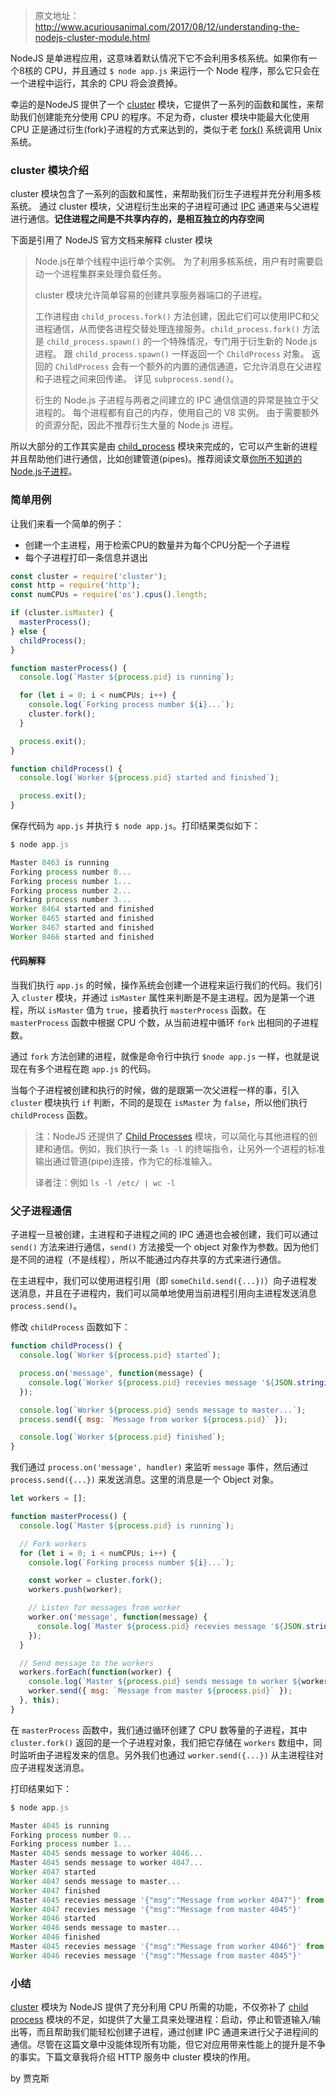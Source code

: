 <!-- 为了更方便归档，请先完善以上信息，正文贴下面 -->
<!--
注意点：
0. 文章中的资源（主要是图片）引用请使用 HTTPS
1. 文章末可以加上自己的署名，如： by [Kaola](http://www.kaola.com)
2. 最好不要用 NOS 图床，感觉加防盗链是迟早的事
3. 文章会定期归档到 https://blog.kaolafed.com/
-->
> 原文地址：http://www.acuriousanimal.com/2017/08/12/understanding-the-nodejs-cluster-module.html

NodeJS 是单进程应用，这意味着默认情况下它不会利用多核系统。如果你有一个8核的 CPU，并且通过 `$ node app.js` 来运行一个 Node 程序，那么它只会在一个进程中运行，其余的 CPU 将会浪费掉。

幸运的是NodeJS 提供了一个 [cluster](https://nodejs.org/api/cluster.html) 模块，它提供了一系列的函数和属性，来帮助我们创建能充分使用 CPU 的程序。不足为奇，cluster 模块中能最大化使用 CPU 正是通过衍生(fork)子进程的方式来达到的，类似于老 [fork()](http://www.includehelp.com/c-programs/c-fork-function-linux-example.aspx) 系统调用 Unix 系统。

### cluster 模块介绍

cluster 模块包含了一系列的函数和属性，来帮助我们衍生子进程并充分利用多核系统。
通过 cluster 模块，父进程衍生出来的子进程可通过 [IPC](https://en.wikipedia.org/wiki/Inter-process_communication) 通道来与父进程进行通信。**记住进程之间是不共享内存的，是相互独立的内存空间**

下面是引用了 NodeJS 官方文档来解释 cluster 模块

>Node.js在单个线程中运行单个实例。 为了利用多核系统，用户有时需要启动一个进程集群来处理负载任务。
>
>cluster 模块允许简单容易的创建共享服务器端口的子进程。
>
>工作进程由 `child_process.fork()` 方法创建，因此它们可以使用IPC和父进程通信，从而使各进程交替处理连接服务。`child_process.fork()` 方法是 `child_process.spawn()` 的一个特殊情况，专门用于衍生新的 Node.js 进程。 跟 `child_process.spawn()` 一样返回一个 `ChildProcess` 对象。 返回的 `ChildProcess` 会有一个额外的内置的通信通道，它允许消息在父进程和子进程之间来回传递。 详见 `subprocess.send()`。
>
>衍生的 Node.js 子进程与两者之间建立的 IPC 通信信道的异常是独立于父进程的。 每个进程都有自己的内存，使用自己的 V8 实例。 由于需要额外的资源分配，因此不推荐衍生大量的 Node.js 进程。

所以大部分的工作其实是由 [child_process](https://nodejs.org/api/child_process.html) 模块来完成的，它可以产生新的进程并且帮助他们进行通信，比如创建管道(pipes)。推荐阅读文章[你所不知道的Node.js子进程](https://medium.freecodecamp.org/node-js-child-processes-everything-you-need-to-know-e69498fe970a)。

### 简单用例

让我们来看一个简单的例子：

* 创建一个主进程，用于检索CPU的数量并为每个CPU分配一个子进程
* 每个子进程打印一条信息并退出

```js
const cluster = require('cluster');
const http = require('http');
const numCPUs = require('os').cpus().length;

if (cluster.isMaster) {
  masterProcess();
} else {
  childProcess();  
}

function masterProcess() {
  console.log(`Master ${process.pid} is running`);

  for (let i = 0; i < numCPUs; i++) {
    console.log(`Forking process number ${i}...`);
    cluster.fork();
  }

  process.exit();
}

function childProcess() {
  console.log(`Worker ${process.pid} started and finished`);

  process.exit();
}
```
保存代码为 `app.js` 并执行 `$ node app.js`。打印结果类似如下：

```js
$ node app.js

Master 8463 is running
Forking process number 0...
Forking process number 1...
Forking process number 2...
Forking process number 3...
Worker 8464 started and finished
Worker 8465 started and finished
Worker 8467 started and finished
Worker 8466 started and finished
```

#### 代码解释

当我们执行 `app.js` 的时候，操作系统会创建一个进程来运行我们的代码。我们引入 `cluster` 模块，并通过 `isMaster` 属性来判断是不是主进程。因为是第一个进程，所以 `isMaster` 值为 `true`，接着执行 `masterProcess` 函数。在 `masterProcess` 函数中根据 CPU 个数，从当前进程中循环 `fork` 出相同的子进程数。

通过 `fork` 方法创建的进程，就像是命令行中执行 `$node app.js` 一样，也就是说现在有多个进程在跑 `app.js` 的代码。

当每个子进程被创建和执行的时候，做的是跟第一次父进程一样的事，引入 `cluster` 模块执行 `if` 判断，不同的是现在 `isMaster` 为 `false`，所以他们执行 `childProcess` 函数。

> 注：NodeJS 还提供了 [Child Processes](https://nodejs.org/api/child_process.html) 模块，可以简化与其他进程的创建和通信。例如，我们执行一条 `ls -l` 的终端指令，让另外一个进程的标准输出通过管道(pipe)连接，作为它的标准输入。
>
> 译者注：例如 `ls -l /etc/ | wc -l`

### 父子进程通信

子进程一旦被创建，主进程和子进程之间的 IPC 通道也会被创建，我们可以通过 `send()` 方法来进行通信，`send()` 方法接受一个 object 对象作为参数。因为他们是不同的进程（不是线程），所以不能通过内存共享的方式来进行通信。

在主进程中，我们可以使用进程引用（即 `someChild.send({...})`）向子进程发送消息，并且在子进程内，我们可以简单地使用当前进程引用向主进程发送消息 `process.send()`。

修改 `childProcess` 函数如下：

```js
function childProcess() {
  console.log(`Worker ${process.pid} started`);

  process.on('message', function(message) {
    console.log(`Worker ${process.pid} recevies message '${JSON.stringify(message)}'`);
  });

  console.log(`Worker ${process.pid} sends message to master...`);
  process.send({ msg: `Message from worker ${process.pid}` });

  console.log(`Worker ${process.pid} finished`);
}
```
我们通过 `process.on('message', handler)` 来监听 `message` 事件，然后通过 `process.send({...})` 来发送消息。这里的消息是一个 Object 对象。

```js
let workers = [];

function masterProcess() {
  console.log(`Master ${process.pid} is running`);

  // Fork workers
  for (let i = 0; i < numCPUs; i++) {
    console.log(`Forking process number ${i}...`);

    const worker = cluster.fork();
    workers.push(worker);

    // Listen for messages from worker
    worker.on('message', function(message) {
      console.log(`Master ${process.pid} recevies message '${JSON.stringify(message)}' from worker ${worker.process.pid}`);
    });
  }

  // Send message to the workers
  workers.forEach(function(worker) {
    console.log(`Master ${process.pid} sends message to worker ${worker.process.pid}...`);
    worker.send({ msg: `Message from master ${process.pid}` });    
  }, this);
}
```
在 `masterProcess` 函数中，我们通过循环创建了 CPU 数等量的子进程，其中 `cluster.fork()` 返回的是一个子进程对象，我们把它存储在 `workers` 数组中，同时监听由子进程发来的信息。另外我们也通过 `worker.send({...})` 从主进程往对应子进程发送消息。

打印结果如下：

```js
$ node app.js

Master 4045 is running
Forking process number 0...
Forking process number 1...
Master 4045 sends message to worker 4046...
Master 4045 sends message to worker 4047...
Worker 4047 started
Worker 4047 sends message to master...
Worker 4047 finished
Master 4045 recevies message '{"msg":"Message from worker 4047"}' from worker 4047
Worker 4047 recevies message '{"msg":"Message from master 4045"}'
Worker 4046 started
Worker 4046 sends message to master...
Worker 4046 finished
Master 4045 recevies message '{"msg":"Message from worker 4046"}' from worker 4046
Worker 4046 recevies message '{"msg":"Message from master 4045"}'
```

### 小结

[cluster](https://nodejs.org/api/cluster.html) 模块为 NodeJS 提供了充分利用 CPU 所需的功能，不仅弥补了 [child process](https://nodejs.org/api/child_process.html) 模块的不足，如提供了大量工具来处理进程：启动，停止和管道输入/输出等，而且帮助我们能轻松创建子进程，通过创建 IPC 通道来进行父子进程间的通信。尽管在这篇文章中没能体现所有功能，但它对应用带来性能上的提升是不争的事实。下篇文章我将介绍 HTTP 服务中 cluster 模块的作用。

by 贾克斯